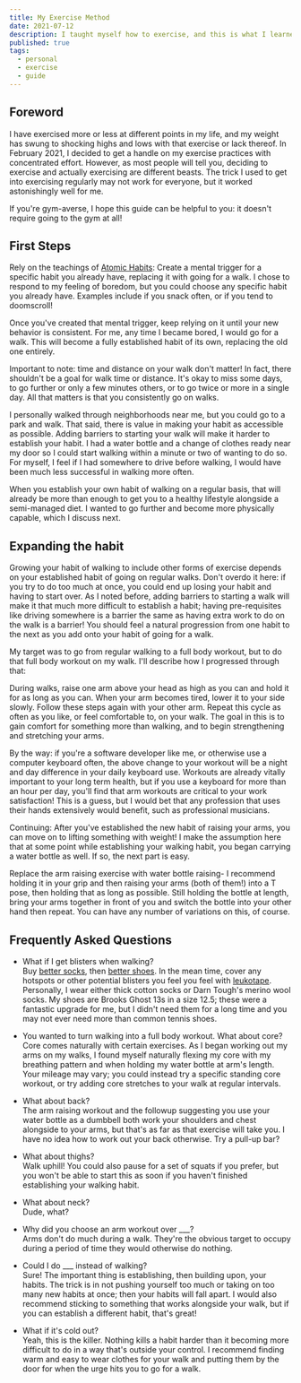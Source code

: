 ```yaml
---
title: My Exercise Method
date: 2021-07-12
description: I taught myself how to exercise, and this is what I learned!
published: true
tags:
  - personal
  - exercise
  - guide
---
```


## Foreword

I have exercised more or less at different points in my life, and my weight has
swung to shocking highs and lows with that exercise or lack thereof. In February
2021, I decided to get a handle on my exercise practices with concentrated
effort. However, as most people will tell you, deciding to exercise and actually
exercising are different beasts. The trick I used to get into exercising
regularly may not work for everyone, but it worked astonishingly well for me.

If you're gym-averse, I hope this guide can be helpful to you: it doesn't
require going to the gym at all!

## First Steps

Rely on the teachings of [Atomic Habits](https://jamesclear.com/atomic-habits):
Create a mental trigger for a specific habit you already have, replacing it with
going for a walk. I chose to respond to my feeling of boredom, but you could
choose any specific habit you already have. Examples include if you snack often,
or if you tend to doomscroll!

Once you've created that mental trigger, keep relying on it until your new
behavior is consistent. For me, any time I became bored, I would go for a walk.
This will become a fully established habit of its own, replacing the old one
entirely.

Important to note: time and distance on your walk don't matter! In fact, there
shouldn't be a goal for walk time or distance. It's okay to miss some days, to
go further or only a few minutes others, or to go twice or more in a single day.
All that matters is that you consistently go on walks.

I personally walked through neighborhoods near me, but you could go to a park
and walk. That said, there is value in making your habit as accessible as
possible. Adding barriers to starting your walk will make it harder to establish
your habit. I had a water bottle and a change of clothes ready near my door so I
could start walking within a minute or two of wanting to do so. For myself, I
feel if I had somewhere to drive before walking, I would have been much less
successful in walking more often.

When you establish your own habit of walking on a regular basis, that will
already be more than enough to get you to a healthy lifestyle alongside a
semi-managed diet. I wanted to go further and become more physically capable,
which I discuss next.

## Expanding the habit

Growing your habit of walking to include other forms of exercise depends on your
established habit of going on regular walks. Don't overdo it here: if you try to
do too much at once, you could end up losing your habit and having to start
over. As I noted before, adding barriers to starting a walk will make it that
much more difficult to establish a habit; having pre-requisites like driving
somewhere is a barrier the same as having extra work to do on the walk is a
barrier! You should feel a natural progression from one habit to the next as you
add onto your habit of going for a walk.

My target was to go from regular walking to a full body workout, but to do that
full body workout on my walk. I'll describe how I progressed through that:

During walks, raise one arm above your head as high as you can and hold it for
as long as you can. When your arm becomes tired, lower it to your side slowly.
Follow these steps again with your other arm. Repeat this cycle as often as you
like, or feel comfortable to, on your walk. The goal in this is to gain comfort
for something more than walking, and to begin strengthening and stretching your
arms.

By the way: if you're a software developer like me, or otherwise use a computer
keyboard often, the above change to your workout will be a night and day
difference in your daily keyboard use. Workouts are already vitally important to
your long term health, but if you use a keyboard for more than an hour per day,
you'll find that arm workouts are critical to your work satisfaction! This is a
guess, but I would bet that any profession that uses their hands extensively
would benefit, such as professional musicians.

Continuing: After you've established the new habit of raising your arms, you can
move on to lifting something with weight! I make the assumption here that at
some point while establishing your walking habit, you began carrying a water
bottle as well. If so, the next part is easy.

Replace the arm raising exercise with water bottle raising- I recommend holding
it in your grip and then raising your arms (both of them!) into a T pose, then
holding that as long as possible. Still holding the bottle at length, bring your
arms together in front of you and switch the bottle into your other hand then
repeat. You can have any number of variations on this, of course.

## Frequently Asked Questions

- What if I get blisters when walking? <br> Buy
  [better socks](https://darntough.com/), then
  [better shoes](https://www.brooksrunning.com/). In the mean time, cover any
  hotspots or other potential blisters you feel you feel with
  [leukotape](https://sectionhiker.com/leukotape-blister-prevention-tape-for-running-and-hiking/).
  Personally, I wear either thick cotton socks or Darn Tough's merino wool
  socks. My shoes are Brooks Ghost 13s in a size 12.5; these were a fantastic
  upgrade for me, but I didn't need them for a long time and you may not ever
  need more than common tennis shoes.

- You wanted to turn walking into a full body workout. What about core? <br>
  Core comes naturally with certain exercises. As I began working out my arms on
  my walks, I found myself naturally flexing my core with my breathing pattern
  and when holding my water bottle at arm's length. Your mileage may vary; you
  could instead try a specific standing core workout, or try adding core
  stretches to your walk at regular intervals.

- What about back? <br> The arm raising workout and the followup suggesting you
  use your water bottle as a dumbbell both work your shoulders and chest
  alongside to your arms, but that's as far as that exercise will take you. I
  have no idea how to work out your back otherwise. Try a pull-up bar?

- What about thighs? <br> Walk uphill! You could also pause for a set of squats
  if you prefer, but you won't be able to start this as soon if you haven't
  finished establishing your walking habit.

- What about neck? <br> Dude, what?

- Why did you choose an arm workout over \_\_\_? <br> Arms don't do much during
  a walk. They're the obvious target to occupy during a period of time they
  would otherwise do nothing.

- Could I do \_\_\_ instead of walking? <br> Sure! The important thing is
  establishing, then building upon, your habits. The trick is in not pushing
  yourself too much or taking on too many new habits at once; then your habits
  will fall apart. I would also recommend sticking to something that works
  alongside your walk, but if you can establish a different habit, that's great!

- What if it's cold out? <br> Yeah, this is the killer. Nothing kills a habit
  harder than it becoming more difficult to do in a way that's outside your
  control. I recommend finding warm and easy to wear clothes for your walk and
  putting them by the door for when the urge hits you to go for a walk.
